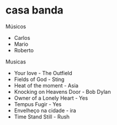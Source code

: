 # casa banda

Músicos

* Carlos
* Mario
* Roberto

Musicas

* Your love - The Outfield
* Fields of God - Sting
* Heat of the moment - Asia
* Knocking on Heavens Door - Bob Dylan
* Owner of a Lonely Heart - Yes
* Tempus Fugir - Yes
* Envelheço na cidade - ira
* Time Stand Still - Rush


